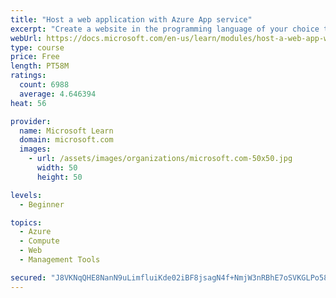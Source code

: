 ```yaml
---
title: "Host a web application with Azure App service"
excerpt: "Create a website in the programming language of your choice through the hosted web app platform in Azure App Service."
webUrl: https://docs.microsoft.com/en-us/learn/modules/host-a-web-app-with-azure-app-service/
type: course
price: Free
length: PT58M
ratings:
  count: 6988
  average: 4.646394
heat: 56

provider:
  name: Microsoft Learn
  domain: microsoft.com
  images:
    - url: /assets/images/organizations/microsoft.com-50x50.jpg
      width: 50
      height: 50

levels:
  - Beginner

topics:
  - Azure
  - Compute
  - Web
  - Management Tools

secured: "J8VKNqQHE8NanN9uLimfluiKde02iBF8jsagN4f+NmjW3nRBhE7oSVKGLPo58jksZSqkMzaw9hl5Es72Y3ct0OoT7jBypujzG2TqUsJtLnAJNnEOAV4GVjciAQ8C5xNmTpJbC5iaQwLdBw3Yea/3Vczbw1D47IUtrQqICPtOS8pc3L/uh06aXQjlQKTNGUmio23A+oSyajhAQ0fa8fx6bqxNFWRjDKFwMJf8i5AUp5QZdeMyPWndhq1KjAmublc6CjaVktPt6itpc5tcqqOgL/cPaVCLdSoDheHkFYUZjj72FxVdrVDso2iueQYfyHIMpRiQbnPV5aNDq2i+I2HL75aNQzpfaAgVXrpuWa9UByJnIkOOHfqfEFjBak9ZLMVYcGS/GWnu7HWJOYsSJnAbB1wD3UfjdXH7fLjO8+jiOxA=;tTRJ3IUDjZ4Ax1Ly5l46zA=="
---
```


